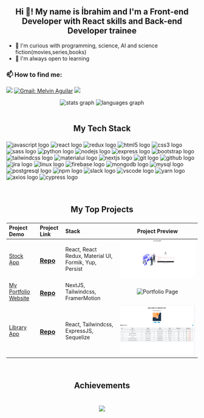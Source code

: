 <h2 align="center">Hi 👋! My name is İbrahim and I'm a Front-end Developer with React skills and Back-end Developer trainee</h2>
<!--
<div align="center">

</div>
-->


- 🔭 I'm curious with programming, science, AI and science fiction(movies,series,books)
- 🌿 I'm always open to learning
### 📫 How to find me:
[![](https://img.shields.io/badge/linkedin-%230077B5.svg?&style=for-the-badge&logo=linkedin&logoColor=white)](https://www.linkedin.com/in/ibrahim-balcin/)
[![Gmail: Melvin Aguilar](https://img.shields.io/badge/-gmail-red?style=for-the-badge&logo=Gmail&logoColor=white&link=mailto:ibr.balcin@gmail.com)](mailto:ibr.balcin@gmail.com) 
![](https://komarev.com/ghpvc/?username=brucehillwalley&color=blue&style=for-the-badge) 

<div align="center">
  <img src="https://github-readme-stats.vercel.app/api?hide_title=false&hide_rank=false&show_icons=true&include_all_commits=false&count_private=true&disable_animations=false&theme=react&locale=en&hide_border=true&username=brucehillwalley" height="150" alt="stats graph"  />
  <img src="https://github-readme-stats.vercel.app/api/top-langs?locale=en&hide_title=false&layout=compact&card_width=320&langs_count=8&theme=react&hide_border=true&username=brucehillwalley" height="150" alt="languages graph"  />
</div>

</br>
<h2 align="center">My Tech Stack</h2>

###

<div align="left">
  <img src="https://cdn.jsdelivr.net/gh/devicons/devicon/icons/javascript/javascript-original.svg" height="30" width="42" alt="javascript logo"  />
  <img src="https://cdn.jsdelivr.net/gh/devicons/devicon/icons/react/react-original.svg" height="30" width="42" alt="react logo"  />
  <img src="https://cdn.jsdelivr.net/gh/devicons/devicon/icons/redux/redux-original.svg" height="30" width="42" alt="redux logo"  />
  <img src="https://cdn.jsdelivr.net/gh/devicons/devicon/icons/html5/html5-original.svg" height="30" width="42" alt="html5 logo"  />
  <img src="https://cdn.jsdelivr.net/gh/devicons/devicon/icons/css3/css3-original.svg" height="30" width="42" alt="css3 logo"  />
  <img src="https://cdn.jsdelivr.net/gh/devicons/devicon/icons/sass/sass-original.svg" height="30" width="42" alt="sass logo"  />
  <img src="https://cdn.jsdelivr.net/gh/devicons/devicon/icons/python/python-original.svg" height="30" width="42" alt="python logo"  />
  <img src="https://cdn.jsdelivr.net/gh/devicons/devicon/icons/nodejs/nodejs-original.svg" height="30" width="42" alt="nodejs logo"  />
  <img src="https://cdn.jsdelivr.net/gh/devicons/devicon/icons/express/express-original.svg" height="30" width="42" alt="express logo"  />
  <img src="https://cdn.jsdelivr.net/gh/devicons/devicon/icons/bootstrap/bootstrap-original.svg" height="30" width="42" alt="bootstrap logo"  />
  <img src="https://cdn.jsdelivr.net/gh/devicons/devicon/icons/tailwindcss/tailwindcss-original.svg" height="30" width="42" alt="tailwindcss logo"  />
  <img src="https://cdn.jsdelivr.net/gh/devicons/devicon/icons/materialui/materialui-original.svg" height="30" width="42" alt="materialui logo"  />
  <img src="https://cdn.jsdelivr.net/gh/devicons/devicon/icons/nextjs/nextjs-original.svg" height="30" width="42" alt="nextjs logo"  />
  <img src="https://cdn.jsdelivr.net/gh/devicons/devicon/icons/git/git-original.svg" height="30" width="42" alt="git logo"  />
  <img src="https://cdn.jsdelivr.net/gh/devicons/devicon/icons/github/github-original.svg" height="30" width="42" alt="github logo"  />
  <img src="https://cdn.jsdelivr.net/gh/devicons/devicon/icons/jira/jira-original.svg" height="30" width="42" alt="jira logo"  />
  <img src="https://cdn.jsdelivr.net/gh/devicons/devicon/icons/linux/linux-original.svg" height="30" width="42" alt="linux logo"  />
  <img src="https://cdn.jsdelivr.net/gh/devicons/devicon/icons/firebase/firebase-plain.svg" height="30" width="42" alt="firebase logo"  />
  <img src="https://cdn.jsdelivr.net/gh/devicons/devicon/icons/mongodb/mongodb-original.svg" height="30" width="42" alt="mongodb logo"  />
  <img src="https://cdn.jsdelivr.net/gh/devicons/devicon/icons/mysql/mysql-original.svg" height="30" width="42" alt="mysql logo"  />
  <img src="https://cdn.jsdelivr.net/gh/devicons/devicon/icons/postgresql/postgresql-original.svg" height="30" width="42" alt="postgresql logo"  />
  <img src="https://cdn.jsdelivr.net/gh/devicons/devicon/icons/npm/npm-original-wordmark.svg" height="30" width="42" alt="npm logo"  />
  <img src="https://cdn.jsdelivr.net/gh/devicons/devicon/icons/slack/slack-original.svg" height="30" width="42" alt="slack logo"  />
  <img src="https://cdn.jsdelivr.net/gh/devicons/devicon/icons/vscode/vscode-original.svg" height="30" width="42" alt="vscode logo"  />
  <img src="https://cdn.jsdelivr.net/gh/devicons/devicon/icons/yarn/yarn-original.svg" height="30" width="42" alt="yarn logo"  />
  <img src="https://cdn.jsdelivr.net/gh/devicons/devicon/icons/axios/axios-plain.svg" height="30" width="42" alt="axios logo"  />
  <img src="https://cdn.jsdelivr.net/gh/devicons/devicon/icons/cypressio/cypressio-original.svg" height="30" width="42" alt="cypress logo"  />

</div>
</br>

</br>

<h2 align="center">My Top Projects</h2>

###

| Project Demo | Project Link   | Stack      | Project Preview |
| :---         |     :---       | :---       |      :---:      |
| [Stock App](https://stockk-app.netlify.app/)  | <h3>[Repo](https://github.com/brucehillwalley/stock-app-frontend)</h3>     | React, React Redux, Material UI, Formik, Yup, Persist | ![Stock App](https://github.com/brucehillwalley/stock-app-frontend/blob/main/src/assets/stockapp.gif)|
| [My Portfolio Website](https://ibrahimbalcin-portfolio.vercel.app/)  | <h3>[Repo](https://github.com/brucehillwalley/bruce-portfolio-nextjs)</h3>     | NextJS, Tailwindcss, FramerMotion | ![Portfolio Page](https://github.com/brucehillwalley/bruce-portfolio-nextjs/blob/main/assets/Animation.gif)|
| [Library App](https://fullstack-library-six.vercel.app/)  | <h3>[Repo](https://github.com/brucehillwalley/Fullstack_library)</h3>     | React, Tailwindcss, ExpressJS, Sequelize | ![Library App](https://github.com/brucehillwalley/Fullstack_library/blob/main/library.gif)|

</br>



<h2 align="center">Achievements</h2>

###

</br>

<div align="center">
<img src="https://github-profile-trophy.vercel.app/?username=brucehillwalley&theme=react"/>
</div>





  

